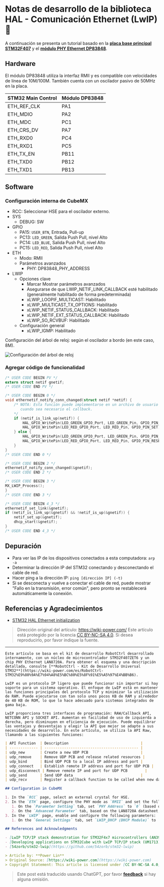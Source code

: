 # Notas de desarrollo de la biblioteca HAL - Comunicación Ethernet (LwIP) 🚧

A continuación se presenta un tutorial basado en la [**placa base principal STM32F407**](https://item.taobao.com/item.htm?spm=a230r.1.14.16.57314534365ZlN&id=569068950037&ns=1&abbucket=4#detail) y el [**módulo PHY Ethernet DP83848**](https://item.taobao.com/item.htm?spm=a230r.1.14.1.38df5bd3YTS6rE&id=12873819988&ns=1&abbucket=4#detail).

## Hardware

El módulo DP83848 utiliza la interfaz RMII y es compatible con velocidades de línea de 10M/100M. También cuenta con un oscilador pasivo de 50MHz en la placa.

| STM32 Main Control | Módulo DP83848 |
| ------------------ | -------------- |
| ETH_REF_CLK        | PA1            |
| ETH_MDIO           | PA2            |
| ETH_MDC            | PC1            |
| ETH_CRS_DV         | PA7            |
| ETH_RXD0           | PC4            |
| ETH_RXD1           | PC5            |
| ETH_TX_EN          | PB11           |
| ETH_TXD0           | PB12           |
| ETH_TXD1           | PB13           |

## Software

### Configuración interna de CubeMX

- RCC: Seleccionar HSE para el oscilador externo.
- SYS
  - DEBUG: SW
- GPIO
  - PA15: `USER_BTN`, Entrada, Pull-up
  - PC13: `LED_GREEN`, Salida Push Pull, nivel Alto
  - PC14: `LED_BLUE`, Salida Push Pull, nivel Alto
  - PC15: `LED_RED`, Salida Push Pull, nivel Alto
- ETH
  - Modo: RMII
  - Parámetros avanzados
    - PHY: DP83848_PHY_ADDRESS
- LWIP
  - Opciones clave
    - Marcar Mostrar parámetros avanzados
    - Asegurarse de que LWIP_NETIF_LINK_CALLBACK esté habilitado (generalmente habilitado de forma predeterminada)
    - xLWIP_LOOPIF_MULTICAST: Habilitado
    - xLWIP_MULTICAST_TX_OPTIONS: Habilitado
    - xLWIP_NETIF_STATUS_CALLBACK: Habilitado
    - xLWIP_NETIF_EXT_STATUS_CALLBACK: Habilitado
    - xLWIP_SO_RCVBUF: Habilitado
  - Configuración general
    - xLWIP_IGMP: Habilitado

Configuración del árbol de reloj: según el oscilador a bordo (en este caso, 8M).

![Configuración del árbol de reloj](https://img.wiki-power.com/d/wiki-media/img/20220702145310.png)

### Agregar código de funcionalidad

```c title="main.c"
/* USER CODE BEGIN PV */
extern struct netif gnetif;
/* USER CODE END PV */
```

```c
/* USER CODE BEGIN 0 */
void ethernetif_notify_conn_changed(struct netif *netif) {
	/* NOTA: Esta función puede implementarse en un archivo de usuario
	   cuando sea necesario el callback.
	*/
	if (netif_is_link_up(netif)) {
		HAL_GPIO_WritePin(LED_GREEN_GPIO_Port, LED_GREEN_Pin, GPIO_PIN_RESET);
		HAL_GPIO_WritePin(LED_RED_GPIO_Port, LED_RED_Pin, GPIO_PIN_SET);
	} else {
		HAL_GPIO_WritePin(LED_GREEN_GPIO_Port, LED_GREEN_Pin, GPIO_PIN_SET);
		HAL_GPIO_WritePin(LED_RED_GPIO_Port, LED_RED_Pin, GPIO_PIN_RESET);
	}
}
/* USER CODE END 0 */

/* USER CODE BEGIN 2 */
ethernetif_notify_conn_changed(&gnetif);
/* USER CODE END 2 */

/* USER CODE BEGIN 3 */
MX_LWIP_Process();
}
/* USER CODE END 3 */
```

```c title="lwip.c"
/* USER CODE BEGIN 4_3 */
ethernetif_set_link(&gnetif);
if (netif_is_link_up(&gnetif) && !netif_is_up(&gnetif)) {
	netif_set_up(&gnetif);
	dhcp_start(&gnetif);
}
/* USER CODE END 4_3 */
```

## Depuración

- Para ver las IP de los dispositivos conectados a esta computadora: `arp -a`
- Determinar la dirección IP del STM32 conectando y desconectando el cable de red.
- Hacer ping a la dirección IP: `ping [dirección IP] (-t)`
- Si se desconecta y vuelve a conectar el cable de red, puede mostrar "Fallo en la transmisión, error común", pero pronto se restablecerá automáticamente la conexión.

## Referencias y Agradecimientos

- [STM32 HAL Ethernet initialization](https://blog.naver.com/eziya76/221852430347)

> Dirección original del artículo: <https://wiki-power.com/>
> Este artículo está protegido por la licencia [CC BY-NC-SA 4.0](https://creativecommons.org/licenses/by/4.0/deed.zh). Si desea reproducirlo, por favor indique la fuente.

---

```
Este artículo se basa en el kit de desarrollo RobotCtrl desarrollado internamente, con un núcleo de microcontrolador STM32F407ZET6 y un chip PHY Ethernet LAN8720A. Para obtener el esquema y una descripción detallada, consulte [**RobotCtrl - Kit de Desarrollo Universal STM32**](https://wiki-power.com/es/RobotCtrl-STM32%E9%80%9A%E7%94%A8%E5%BC%80%E5%8F%91%E5%A5%97%E4%BB%B6).

LwIP es un protocolo IP ligero que puede funcionar sin importar si hay soporte para un sistema operativo. El enfoque de LwIP está en mantener las funciones principales del protocolo TCP y minimizar la utilización de RAM. Puede ejecutarse con tan solo unos pocos KB de RAM y alrededor de 40 KB de ROM, lo que lo hace adecuado para sistemas integrados de gama baja.

LwIP proporciona tres interfaces de programación: RAW/Callback API, NETCONN API y SOCKET API. Aumentan en facilidad de uso de izquierda a derecha, pero disminuyen en eficiencia de ejecución. Puede equilibrar las ventajas y desventajas y elegir la API que mejor se adapte a sus necesidades de desarrollo. En este artículo, se utiliza la API Raw, llamando a las siguientes funciones:
```

```markdown
| API Function  | Description                                 |
| ------------- | ------------------------------------------- |
| udp_new       | Create a new UDP PCB                        |
| udp_remove    | Remove UDP PCB and release related resources |
| udp_bind      | Bind UDP PCB to a local IP address and port |
| udp_connect   | Establish remote IP address and port for UDP PCB |
| udp_disconnect | Remove remote IP and port for UDP PCB        |
| udp_send      | Send UDP data                               |
| udp_recv      | Register a callback function to be called when new data is received |

## Configuration in CubeMX

1. In the `RCC` page, select an external crystal for HSE.
2. In the `ETH` page, configure the PHY mode as `RMII` and set the following parameters:
   1. On the `Parameter Setting` tab, set `PHY Address` to `0` (based on PHYAD0 pin configuration).
   2. On the `Advanced Parameter` tab, based on the LAN8720A datasheet, set `PHY special control/status register Offset` to `31`, `PHY Speed mask` to `0x0004`, and `PHY Duplex mask` to `0x0010`.
3. In the `LWIP` page, enable and configure the following parameters:
   1. On the `General Settings` tab, set `LWIP_DHCP (DHCP Module)` to `Disabled` (use static IP), `IP_ADDRESS` to `192.168.001.100`, `NETMASK_ADDRESS` to `255.255.255.000`, `GATEWAY_ADDRESS` to `192.168.001.001`, and enable `LWIP_UDP (UDP Module)` and `LWIP_TCP (TCP Module)`.

## References and Acknowledgments

- [LwIP TCP/IP stack demonstration for STM32F4x7 microcontrollers (AN3966)](https://www.st.com/en/embedded-software/stsw-stm32070.html)
- [Developing applications on STM32Cube with LwIP TCP/IP stack (UM1713)](https://www.st.com/resource/en/user_manual/um1713-developing-applications-on-stm32cube-with-lwip-tcpip-stack-stmicroelectronics.pdf)
- [54zorb/stm32-lwip](https://github.com/54zorb/stm32-lwip)

> Article by: **Power Lin**
> Original Source: [https://wiki-power.com](https://wiki-power.com)
> Copyright Statement: This article is licensed under [CC BY-NC-SA 4.0](https://creativecommons.org/licenses/by/4.0/deed.zh). Please provide proper attribution when reposting.
```


> Este post está traducido usando ChatGPT, por favor [**feedback**](https://github.com/linyuxuanlin/Wiki_MkDocs/issues/new) si hay alguna omisión.